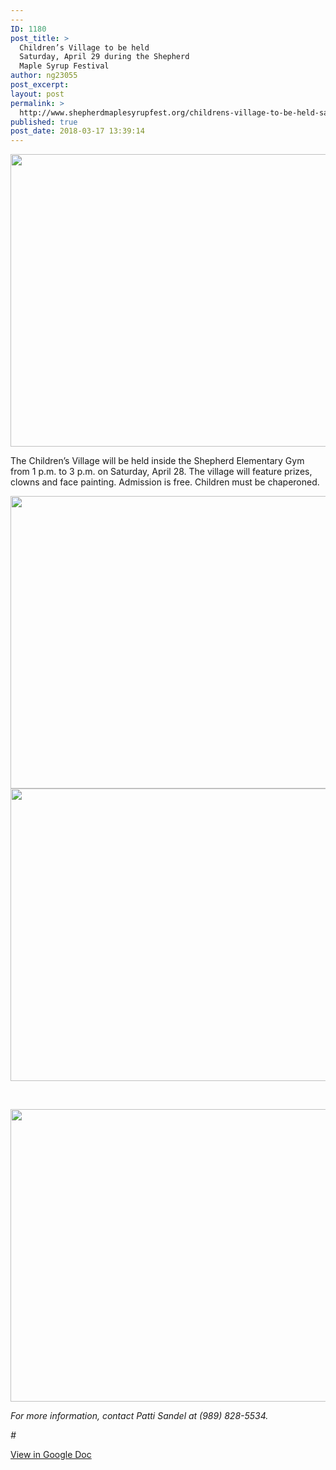 ```yaml
---
---
ID: 1180
post_title: >
  Children’s Village to be held
  Saturday, April 29 during the Shepherd
  Maple Syrup Festival
author: ng23055
post_excerpt:
layout: post
permalink: >
  http://www.shepherdmaplesyrupfest.org/childrens-village-to-be-held-saturday-april-29-during-the-shepherd-maple-syrup-festival/
published: true
post_date: 2018-03-17 13:39:14
---
```

<img title="" src="http://www.shepherdmaplesyrupfest.org/wp-content/uploads/2018/03/null-5.jpeg" alt="" width="624" height="468" />

The Children’s Village will be held inside the Shepherd Elementary Gym from 1 p.m. to 3 p.m. on Saturday, April 28. The village will feature prizes, clowns and face painting. Admission is free. Children must be chaperoned.

<img title="" src="http://www.shepherdmaplesyrupfest.org/wp-content/uploads/2018/03/null-6.jpeg" alt="" width="624" height="468" />

<img title="" src="http://www.shepherdmaplesyrupfest.org/wp-content/uploads/2018/03/null-7.jpeg" alt="" width="624" height="468" />

&nbsp;

<i><img title="" src="http://www.shepherdmaplesyrupfest.org/wp-content/uploads/2018/03/null-8.jpeg" alt="" width="624" height="468" /></i>

<i>For more information, contact Patti Sandel at (989) 828-5534.</i>

<i>#</i>

<a href="https://docs.google.com/document/d/1nLZlKzvCSZT33HG3532l9ofM355B1hyS0_Fgzny9Oew/edit?usp=sharing">View in Google Doc</a>